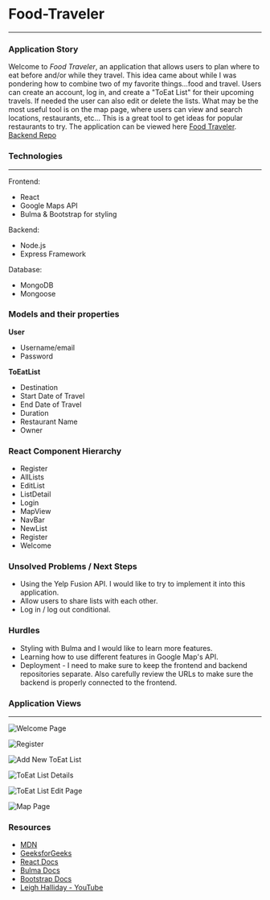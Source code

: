 # Food-Traveler
----------------

### Application Story
 Welcome to _Food Traveler_, an application that allows users to plan where to eat before and/or while they travel.  This idea came about while I was pondering how to combine two of my favorite things...food and travel.  Users can create an account, log in, and create a "ToEat List" for their upcoming travels.  If needed the user can also edit or delete the lists.  What may be the most useful tool is on the map page, where users can view and search locations, restaurants, etc...  This is a great tool to get ideas for popular restaurants to try.  The application can be viewed here [Food Traveler](https://foodtraveler.herokuapp.com/mapview).
 [Backend Repo](https://github.com/mattgholden/Food-Traveler-Backend)

### Technologies
-----------------
Frontend: 
- React
- Google Maps API
- Bulma & Bootstrap for styling

Backend: 
- Node.js
- Express Framework

Database: 
- MongoDB
- Mongoose

### Models and their properties
**User**
- Username/email
- Password

**ToEatList**
- Destination
- Start Date of Travel
- End Date of Travel
- Duration
- Restaurant Name
- Owner

### React Component Hierarchy

- Register
- AllLists
- EditList
- ListDetail
- Login
- MapView
- NavBar
- NewList
- Register
- Welcome

### Unsolved Problems / Next Steps
- Using the Yelp Fusion API.  I would like to try to implement it into this application.
- Allow users to share lists with each other.
- Log in / log out conditional.

### Hurdles
- Styling with Bulma and I would like to learn more features.
- Learning how to use different features in Google Map's API.
- Deployment - I need to make sure to keep the frontend and backend repositories separate.  Also carefully review the URLs to make sure the backend is properly connected to the frontend.



### Application Views
----------------------

![Welcome Page](https://user-images.githubusercontent.com/91032366/161655944-2e6824b1-2aab-4012-8a7f-23adf651a755.png)

![Register](https://user-images.githubusercontent.com/91032366/161656187-03ceb4d7-5625-413c-8ce3-576b37e05278.png)

![Add New ToEat List](https://user-images.githubusercontent.com/91032366/161656288-0b64c268-6165-4778-817b-56565204eb22.png)

![ToEat List Details](https://user-images.githubusercontent.com/91032366/161656462-9199171f-7a7f-406a-8a51-a1bd8a0c59e4.png)

![ToEat List Edit Page](https://user-images.githubusercontent.com/91032366/161656539-191f9899-ae6e-4537-857d-6e97e123dfd2.png)

![Map Page](https://user-images.githubusercontent.com/91032366/161656120-b0bd8095-c7f6-4fd8-8f18-b155c97df7ef.png)



### Resources
- [MDN](https://developer.mozilla.org/en-US/)
- [GeeksforGeeks](https://www.geeksforgeeks.org/)
- [React Docs](https://reactjs.org/)
- [Bulma Docs](https://bulma.io/)
- [Bootstrap Docs](https://react-bootstrap.github.io/)
- [Leigh Halliday - YouTube](https://www.youtube.com/)


